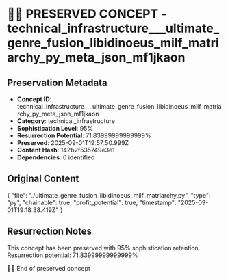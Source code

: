# 🏴‍☠️ PRESERVED CONCEPT - technical_infrastructure___ultimate_genre_fusion_libidinoeus_milf_matriarchy_py_meta_json_mf1jkaon

## Preservation Metadata
- **Concept ID**: technical_infrastructure___ultimate_genre_fusion_libidinoeus_milf_matriarchy_py_meta_json_mf1jkaon
- **Category**: technical_infrastructure
- **Sophistication Level**: 95%
- **Resurrection Potential**: 71.83999999999999%
- **Preserved**: 2025-09-01T19:57:50.999Z
- **Content Hash**: 142b2f535749e3e1
- **Dependencies**: 0 identified

## Original Content

{
  "file": "./ultimate_genre_fusion_libidinoeus_milf_matriarchy.py",
  "type": "py",
  "chainable": true,
  "profit_potential": true,
  "timestamp": "2025-09-01T19:18:38.419Z"
}

## Resurrection Notes
This concept has been preserved with 95% sophistication retention.
Resurrection potential: 71.83999999999999%

🏴‍☠️ End of preserved concept